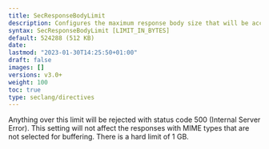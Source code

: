 ```yaml
---
title: SecResponseBodyLimit
description: Configures the maximum response body size that will be accepted for buffering.
syntax: SecResponseBodyLimit [LIMIT_IN_BYTES]
default: 524288 (512 KB)
date: 
lastmod: "2023-01-30T14:25:50+01:00"
draft: false
images: []
versions: v3.0+
weight: 100
toc: true
type: seclang/directives
---
```


Anything over this limit will be rejected with status code 500 (Internal Server Error).
This setting will not affect the responses with MIME types that are not selected for
buffering. There is a hard limit of 1 GB.

